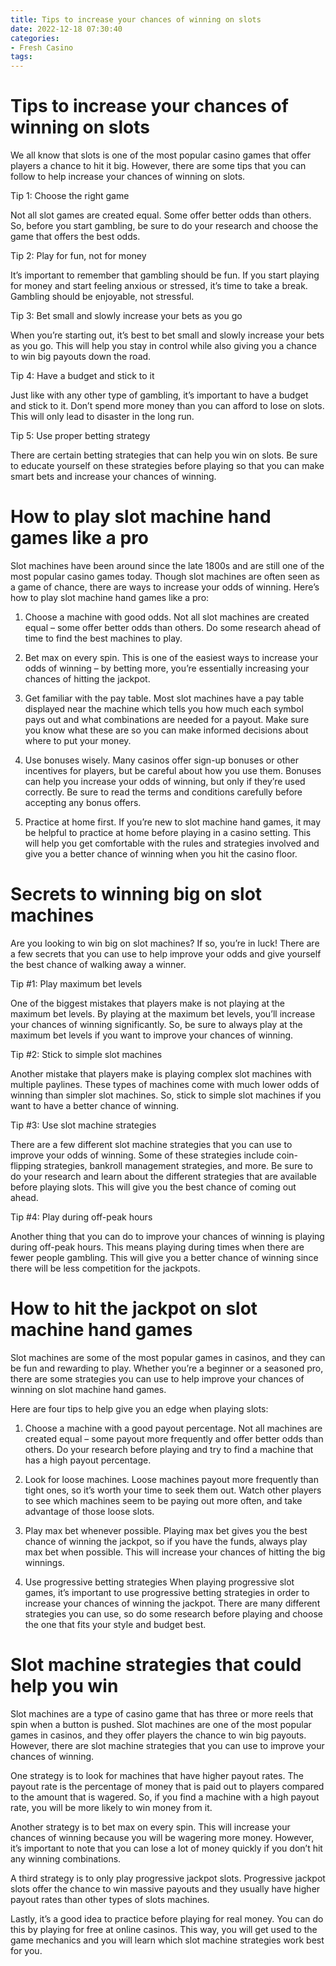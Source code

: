 ```yaml
---
title: Tips to increase your chances of winning on slots
date: 2022-12-18 07:30:40
categories:
- Fresh Casino
tags:
---
```



#  Tips to increase your chances of winning on slots

We all know that slots is one of the most popular casino games that offer players a chance to hit it big. However, there are some tips that you can follow to help increase your chances of winning on slots.

Tip 1: Choose the right game

Not all slot games are created equal. Some offer better odds than others. So, before you start gambling, be sure to do your research and choose the game that offers the best odds.

Tip 2: Play for fun, not for money

It’s important to remember that gambling should be fun. If you start playing for money and start feeling anxious or stressed, it’s time to take a break. Gambling should be enjoyable, not stressful.

Tip 3: Bet small and slowly increase your bets as you go

When you’re starting out, it’s best to bet small and slowly increase your bets as you go. This will help you stay in control while also giving you a chance to win big payouts down the road.

Tip 4: Have a budget and stick to it

Just like with any other type of gambling, it’s important to have a budget and stick to it. Don’t spend more money than you can afford to lose on slots. This will only lead to disaster in the long run.

Tip 5: Use proper betting strategy

There are certain betting strategies that can help you win on slots. Be sure to educate yourself on these strategies before playing so that you can make smart bets and increase your chances of winning.

#  How to play slot machine hand games like a pro

Slot machines have been around since the late 1800s and are still one of the most popular casino games today. Though slot machines are often seen as a game of chance, there are ways to increase your odds of winning. Here’s how to play slot machine hand games like a pro:

1. Choose a machine with good odds. Not all slot machines are created equal – some offer better odds than others. Do some research ahead of time to find the best machines to play.

2. Bet max on every spin. This is one of the easiest ways to increase your odds of winning – by betting more, you’re essentially increasing your chances of hitting the jackpot.

3. Get familiar with the pay table. Most slot machines have a pay table displayed near the machine which tells you how much each symbol pays out and what combinations are needed for a payout. Make sure you know what these are so you can make informed decisions about where to put your money.

4. Use bonuses wisely. Many casinos offer sign-up bonuses or other incentives for players, but be careful about how you use them. Bonuses can help you increase your odds of winning, but only if they’re used correctly. Be sure to read the terms and conditions carefully before accepting any bonus offers.

5. Practice at home first. If you’re new to slot machine hand games, it may be helpful to practice at home before playing in a casino setting. This will help you get comfortable with the rules and strategies involved and give you a better chance of winning when you hit the casino floor.

#  Secrets to winning big on slot machines

Are you looking to win big on slot machines? If so, you’re in luck! There are a few secrets that you can use to help improve your odds and give yourself the best chance of walking away a winner.

Tip #1: Play maximum bet levels

One of the biggest mistakes that players make is not playing at the maximum bet levels. By playing at the maximum bet levels, you’ll increase your chances of winning significantly. So, be sure to always play at the maximum bet levels if you want to improve your chances of winning.

Tip #2: Stick to simple slot machines

Another mistake that players make is playing complex slot machines with multiple paylines. These types of machines come with much lower odds of winning than simpler slot machines. So, stick to simple slot machines if you want to have a better chance of winning.

Tip #3: Use slot machine strategies

There are a few different slot machine strategies that you can use to improve your odds of winning. Some of these strategies include coin-flipping strategies, bankroll management strategies, and more. Be sure to do your research and learn about the different strategies that are available before playing slots. This will give you the best chance of coming out ahead.

Tip #4: Play during off-peak hours

Another thing that you can do to improve your chances of winning is playing during off-peak hours. This means playing during times when there are fewer people gambling. This will give you a better chance of winning since there will be less competition for the jackpots.

#  How to hit the jackpot on slot machine hand games

Slot machines are some of the most popular games in casinos, and they can be fun and rewarding to play. Whether you’re a beginner or a seasoned pro, there are some strategies you can use to help improve your chances of winning on slot machine hand games.

Here are four tips to help give you an edge when playing slots:

1. Choose a machine with a good payout percentage. Not all machines are created equal – some payout more frequently and offer better odds than others. Do your research before playing and try to find a machine that has a high payout percentage.

2. Look for loose machines. Loose machines payout more frequently than tight ones, so it’s worth your time to seek them out. Watch other players to see which machines seem to be paying out more often, and take advantage of those loose slots.

3. Play max bet whenever possible. Playing max bet gives you the best chance of winning the jackpot, so if you have the funds, always play max bet when possible. This will increase your chances of hitting the big winnings.

4. Use progressive betting strategies When playing progressive slot games, it’s important to use progressive betting strategies in order to increase your chances of winning the jackpot. There are many different strategies you can use, so do some research before playing and choose the one that fits your style and budget best.

#  Slot machine strategies that could help you win

Slot machines are a type of casino game that has three or more reels that spin when a button is pushed. Slot machines are one of the most popular games in casinos, and they offer players the chance to win big payouts. However, there are slot machine strategies that you can use to improve your chances of winning.

One strategy is to look for machines that have higher payout rates. The payout rate is the percentage of money that is paid out to players compared to the amount that is wagered. So, if you find a machine with a high payout rate, you will be more likely to win money from it.

Another strategy is to bet max on every spin. This will increase your chances of winning because you will be wagering more money. However, it’s important to note that you can lose a lot of money quickly if you don’t hit any winning combinations.

A third strategy is to only play progressive jackpot slots. Progressive jackpot slots offer the chance to win massive payouts and they usually have higher payout rates than other types of slots machines.

Lastly, it’s a good idea to practice before playing for real money. You can do this by playing for free at online casinos. This way, you will get used to the game mechanics and you will learn which slot machine strategies work best for you.